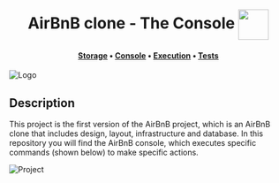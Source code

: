 <div align="center">
  <h1>AirBnB clone - The Console <img src="https://i.imgur.com/elr4ah9.png" width=55 align=center> </h1>
  <h4>
    <a href="https://github.com/Juanesduque1/holbertonschool-AirBnB_clone#storage">Storage</a>
    •
    <a href="https://github.com/Juanesduque1/holbertonschool-AirBnB_clone#console">Console</a>
    •
    <a href="https://github.com/Juanesduque1/holbertonschool-AirBnB_clone#execution">Execution</a>
    •
    <a href="https://github.com/Juanesduque1/holbertonschool-AirBnB_clone#tests">Tests</a>
  </h4>
</div>

<img align="center" src="https://i.imgur.com/MQq3ABc.png" alt="Logo">

## Description

This project is the first version of the AirBnB project, which is an AirBnB clone that includes design, layout, infrastructure and database. In this repository you will find the AirBnB console, which executes specific commands (shown below) to make specific actions.

<img src="https://i.imgur.com/4biBGlj.png" alt="Project">

